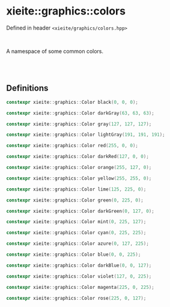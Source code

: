 # xieite::graphics::colors
Defined in header `<xieite/graphics/colors.hpp>`

<br/>

A namespace of some common colors.

<br/><br/>

## Definitions
```cpp
constexpr xieite::graphics::Color black(0, 0, 0);
```
```cpp
constexpr xieite::graphics::Color darkGray(63, 63, 63);
```
```cpp
constexpr xieite::graphics::Color gray(127, 127, 127);
```
```cpp
constexpr xieite::graphics::Color lightGray(191, 191, 191);
```
```cpp
constexpr xieite::graphics::Color red(255, 0, 0);
```
```cpp
constexpr xieite::graphics::Color darkRed(127, 0, 0);
```
```cpp
constexpr xieite::graphics::Color orange(255, 127, 0);
```
```cpp
constexpr xieite::graphics::Color yellow(255, 255, 0);
```
```cpp
constexpr xieite::graphics::Color lime(125, 225, 0);
```
```cpp
constexpr xieite::graphics::Color green(0, 225, 0);
```
```cpp
constexpr xieite::graphics::Color darkGreen(0, 127, 0);
```
```cpp
constexpr xieite::graphics::Color mint(0, 225, 127);
```
```cpp
constexpr xieite::graphics::Color cyan(0, 225, 225);
```
```cpp
constexpr xieite::graphics::Color azure(0, 127, 225);
```
```cpp
constexpr xieite::graphics::Color blue(0, 0, 225);
```
```cpp
constexpr xieite::graphics::Color darkBlue(0, 0, 127);
```
```cpp
constexpr xieite::graphics::Color violet(127, 0, 225);
```
```cpp
constexpr xieite::graphics::Color magenta(225, 0, 225);
```
```cpp
constexpr xieite::graphics::Color rose(225, 0, 127);
```
